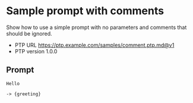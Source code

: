 # Sample prompt with comments

Show how to use a simple prompt with no parameters and comments that should be ignored.

-   PTP URL https://ptp.example.com/samples/comment.ptp.md@v1
-   PTP version 1.0.0

## Prompt

```prompttemplate
Hello
```

<!-- With comment which should be removed + trimmed-->

`-> {greeting}`

<!--

## Commented Prompt

```prompttemplate
Hello
```

`-> {greeting}`

-->
